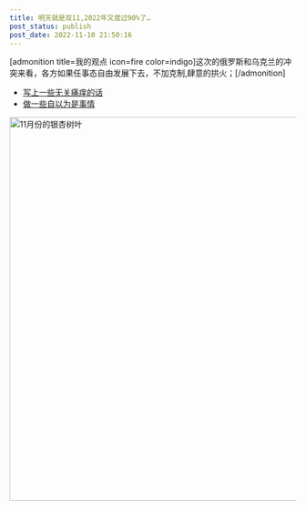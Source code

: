```yaml
---
title: 明天就是双11,2022年又度过90%了…
post_status: publish
post_date: 2022-11-10 21:50:16
---
```


[admonition title=我的观点 icon=fire color=indigo]这次的俄罗斯和乌克兰的冲突来看，各方如果任事态自由发展下去，不加克制,肆意的拱火；[/admonition]

- [写上一些无关痛痒的话](./2022-last-day.md)
- [做一些自以为是事情](./car-designed-by-jobs.md)

<img class="size-full wp-image-14699 aligncenter" src="https://cdn.fendou.la/fendou/fall-gingko-11-10.png" alt="11月份的银杏树叶" width="584" height="674" />
